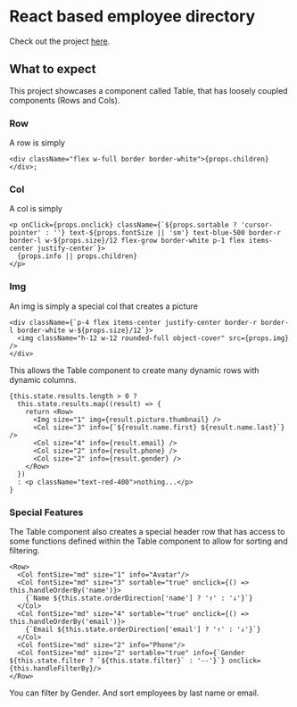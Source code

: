 # React based employee directory

 Check out the project [here](https://nickgraffis.github.io/reat-directory).

 ## What to expect
 This project showcases a component called Table, that has loosely coupled components (Rows and Cols).

 ### Row
 A row is simply
 ```
 <div className="flex w-full border border-white">{props.children}</div>;
 ```

 ### Col
 A col is simply
 ```
 <p onClick={props.onclick} className={`${props.sortable ? 'cursor-pointer' : ''} text-${props.fontSize || 'sm'} text-blue-500 border-r border-l w-${props.size}/12 flex-grow border-white p-1 flex items-center justify-center`}>
   {props.info || props.children}
 </p>
 ```

 ### Img
 An img is simply a special col that creates a picture
 ```
 <div className={`p-4 flex items-center justify-center border-r border-l border-white w-${props.size}/12`}>
   <img className="h-12 w-12 rounded-full object-cover" src={props.img} />
 </div>
 ```
 This allows the Table component to create many dynamic rows with dynamic columns.

 ```
 {this.state.results.length > 0 ?
   this.state.results.map((result) => {
     return <Row>
       <Img size="1" img={result.picture.thumbnail} />
       <Col size="3" info={`${result.name.first} ${result.name.last}`} />
       <Col size="4" info={result.email} />
       <Col size="2" info={result.phone} />
       <Col size="2" info={result.gender} />
     </Row>
   })
   : <p className="text-red-400">nothing...</p>
 }
 ```

 ### Special Features
 The Table component also creates a special header row that has access to some functions defined within the Table component to allow for sorting and filtering.

 ```
 <Row>
   <Col fontSize="md" size="1" info="Avatar"/>
   <Col fontSize="md" size="3" sortable="true" onclick={() => this.handleOrderBy('name')}>
     {`Name ${this.state.orderDirection['name'] ? '↑' : '↓'}`}
   </Col>
   <Col fontSize="md" size="4" sortable="true" onclick={() =>  this.handleOrderBy('email')}>
     {`Email ${this.state.orderDirection['email'] ? '↑' : '↓'}`}
   </Col>
   <Col fontSize="md" size="2" info="Phone"/>
   <Col fontSize="md" size="2" sortable="true" info={`Gender ${this.state.filter ? `${this.state.filter}` : '--'}`} onclick={this.handleFilterBy}/>
 </Row>
 ```

 You can filter by Gender. And sort employees by last name or email. 
